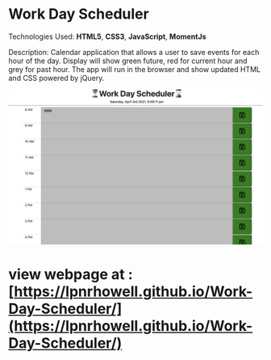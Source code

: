# Work Day Scheduler 

Technologies Used: **HTML5**,  **CSS3**,  **JavaScript**, **MomentJs**

Description:  Calendar application that allows a user to save events for each hour of the day. Display will show green future, red for current hour and grey for past hour. The app will run in the browser and show updated HTML and CSS powered by jQuery.

![initial](./assets/homeScreen.png)



# view webpage at : [https://lpnrhowell.github.io/Work-Day-Scheduler/](https://lpnrhowell.github.io/Work-Day-Scheduler/)

